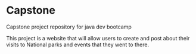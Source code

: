 # Capstone
Capstone project repository for java dev bootcamp

This project is a website that will allow users to create and post about their visits to National parks and events that they went to there.
